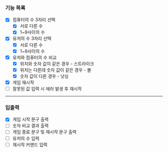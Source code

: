 ### 기능 목록
 - [x] 컴퓨터의 수 3자리 선택
   - [x] 서로 다른 수
   - [x] 1~9사이의 수
 - [x] 유저의 수 3자리 선택
   - [x] 서로 다른 수
   - [x] 1~9사이의 수
 - [x] 유저와 컴퓨터의 수 비교
   - [x] 위치와 숫자 값이 같은 경우 - 스트라이크
   - [x] 위치는 다른데 숫자 값이 같은 경우 - 볼
   - [x] 숫자 값이 다른 경우 - 낫싱
 - [x] 게임 재시작
 - [ ] 잘못된 값 입력 시 에러 발생 후 재시작

---
### 입출력
 - [x] 게임 시작 문구 출력
 - [ ] 숫자 비교 결과 출력
 - [ ] 게임 종료 문구 및 재시작 문구 출력
 - [ ] 유저의 수 입력
 - [ ] 재시작 커맨드 입력